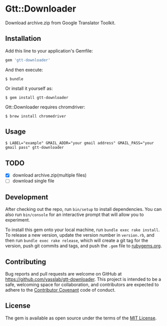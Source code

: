 # Gtt::Downloader

Download archive.zip from Google Translator Toolkit.

## Installation

Add this line to your application's Gemfile:

```ruby
gem 'gtt-downloader'
```

And then execute:

    $ bundle

Or install it yourself as:

    $ gem install gtt-downloader

Gtt::Downloader requires chromdriver:

    $ brew install chromedriver

## Usage

    $ LABEL="example" GMAIL_ADDR="your gmail address" GMAIL_PASS="your gmail pass" gtt-downloader

## TODO

- [x] download archive.zip(multiple files)
- [ ] download single file

## Development

After checking out the repo, run `bin/setup` to install dependencies. You can also run `bin/console` for an interactive prompt that will allow you to experiment.

To install this gem onto your local machine, run `bundle exec rake install`. To release a new version, update the version number in `version.rb`, and then run `bundle exec rake release`, which will create a git tag for the version, push git commits and tags, and push the `.gem` file to [rubygems.org](https://rubygems.org).

## Contributing

Bug reports and pull requests are welcome on GitHub at https://github.com/yasslab/gtt-downloader. This project is intended to be a safe, welcoming space for collaboration, and contributors are expected to adhere to the [Contributor Covenant](contributor-covenant.org) code of conduct.


## License

The gem is available as open source under the terms of the [MIT License](http://opensource.org/licenses/MIT).

